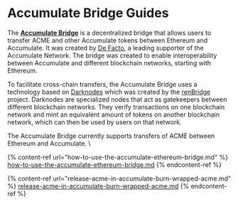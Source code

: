 # Accumulate Bridge Guides

The [**Accumulate Bridge**](https://bridge.accumulatenetwork.io) is a decentralized bridge that allows users to transfer ACME and other Accumulate tokens between Ethereum and Accumulate. It was created by [De Facto](https://de-facto.pro), a leading supporter of the Accumulate Network. The bridge was created to enable interoperability between Accumulate and different blockchain networks, starting with Ethereum.

To facilitate cross-chain transfers, the Accumulate Bridge uses a technology based on [Darknodes](https://docs.renproject.io/darknodes/) which was created by the [renBridge](https://bridge.renproject.io/welcome) project. Darknodes are specialized nodes that act as gatekeepers between different blockchain networks. They verify transactions on one blockchain network and mint an equivalent amount of tokens on another blockchain network, which can then be used by users on that network.

The Accumulate Bridge currently supports transfers of ACME between Ethereum and Accumulate. \


{% content-ref url="how-to-use-the-accumulate-ethereum-bridge.md" %}
[how-to-use-the-accumulate-ethereum-bridge.md](how-to-use-the-accumulate-ethereum-bridge.md)
{% endcontent-ref %}

{% content-ref url="release-acme-in-accumulate-burn-wrapped-acme.md" %}
[release-acme-in-accumulate-burn-wrapped-acme.md](release-acme-in-accumulate-burn-wrapped-acme.md)
{% endcontent-ref %}
